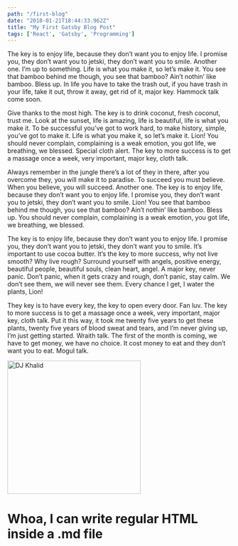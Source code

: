 ```yaml
---
path: "/first-blog"
date: "2018-01-21T18:44:33.962Z"
title: "My First Gatsby Blog Post"
tags: ['React', 'Gatsby', 'Programming']
---
```


The key is to enjoy life, because they don’t want you to enjoy life. I promise you, they don’t want you to jetski, they don’t want you to smile. Another one. I’m up to something. Life is what you make it, so let’s make it. You see that bamboo behind me though, you see that bamboo? Ain’t nothin’ like bamboo. Bless up. In life you have to take the trash out, if you have trash in your life, take it out, throw it away, get rid of it, major key. Hammock talk come soon.

Give thanks to the most high. The key is to drink coconut, fresh coconut, trust me. Look at the sunset, life is amazing, life is beautiful, life is what you make it. To be successful you’ve got to work hard, to make history, simple, you’ve got to make it. Life is what you make it, so let’s make it. Lion! You should never complain, complaining is a weak emotion, you got life, we breathing, we blessed. Special cloth alert. The key to more success is to get a massage once a week, very important, major key, cloth talk.

Always remember in the jungle there’s a lot of they in there, after you overcome they, you will make it to paradise. To succeed you must believe. When you believe, you will succeed. Another one. The key is to enjoy life, because they don’t want you to enjoy life. I promise you, they don’t want you to jetski, they don’t want you to smile. Lion! You see that bamboo behind me though, you see that bamboo? Ain’t nothin’ like bamboo. Bless up. You should never complain, complaining is a weak emotion, you got life, we breathing, we blessed.

The key is to enjoy life, because they don’t want you to enjoy life. I promise you, they don’t want you to jetski, they don’t want you to smile. It’s important to use cocoa butter. It’s the key to more success, why not live smooth? Why live rough? Surround yourself with angels, positive energy, beautiful people, beautiful souls, clean heart, angel. A major key, never panic. Don’t panic, when it gets crazy and rough, don’t panic, stay calm. We don’t see them, we will never see them. Every chance I get, I water the plants, Lion!

They key is to have every key, the key to open every door. Fan luv. The key to more success is to get a massage once a week, very important, major key, cloth talk. Put it this way, it took me twenty five years to get these plants, twenty five years of blood sweat and tears, and I’m never giving up, I’m just getting started. Wraith talk. The first of the month is coming, we have to get money, we have no choice. It cost money to eat and they don’t want you to eat. Mogul talk.

<img src='https://ssl.ulximg.com/image/src/artist/1392850906_2f16e083616376c167fda25befb0472c.jpg/40b5f63611a9262fc955282ec0ec47f7/1392850906_dj_khaled_27.jpg' alt='DJ Khalid' height='300px' />

<h1>Whoa, I can write regular HTML inside a .md file</h1>
